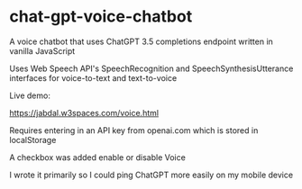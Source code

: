 # chat-gpt-voice-chatbot
A voice chatbot that uses ChatGPT 3.5 completions endpoint written in vanilla JavaScript

Uses Web Speech API's SpeechRecognition and SpeechSynthesisUtterance interfaces for voice-to-text and text-to-voice 

Live demo:

https://jabdal.w3spaces.com/voice.html

Requires entering in an API key from openai.com which is stored in localStorage 

A checkbox was added enable or disable Voice

I wrote it primarily so I could ping ChatGPT more easily on my mobile device

